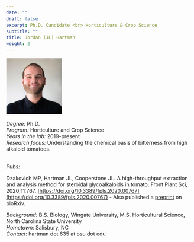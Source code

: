 ```yaml
---
date: ""
draft: false
excerpt: Ph.D. Candidate <br> Horticulture & Crop Science
subtitle: ""
title: Jordan (JL) Hartman
weight: 2
---
```


<p align="left"> 
<img src=featured.png width="30%" alt="photo of jl hartman">
</p>

*Degree:* Ph.D. <br>
*Program:* Horticulture and Crop Science <br>
*Years in the lab:* 2019-present <br>
*Research focus:* Understanding the  chemical basis of bitterness from high alkaloid tomatoes.
<br> <br>

*Pubs:*

Dzakovich MP, Hartman JL, Cooperstone JL. A high-throughput extraction and analysis method for steroidal glycoalkaloids in tomato.  Front Plant Sci, 2020;11:767.  [https://doi.org/10.3389/fpls.2020.00767](https://doi.org/10.3389/fpls.2020.00767) - Also published a [preprint](https://doi.org/10.1101/2019.12.23.878223) on bioRxiv.

*Background:* B.S. Biology, Wingate University, M.S. Horticultural Science, North Carolina State University <br>
*Hometown:* Salisbury, NC <br>
*Contact*: hartman dot 635 at osu dot edu